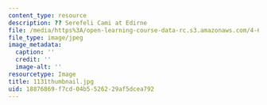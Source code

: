 ```yaml
---
content_type: resource
description: ?? Serefeli Cami at Edirne
file: /media/https%3A/open-learning-course-data-rc.s3.amazonaws.com/4-614-religious-architecture-and-islamic-cultures-fall-2002/18876869f7cd04b5526229af5dcea792_1131thumbnail.jpg
file_type: image/jpeg
image_metadata:
  caption: ''
  credit: ''
  image-alt: ''
resourcetype: Image
title: 1131thumbnail.jpg
uid: 18876869-f7cd-04b5-5262-29af5dcea792
---
```

